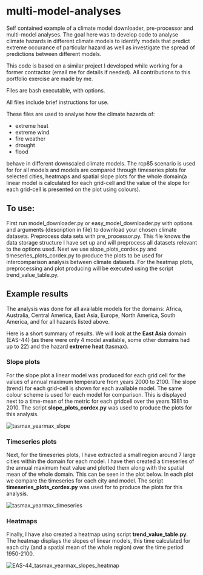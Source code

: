 # multi-model-analyses


Self contained example of a climate model downloader, pre-processor and multi-model analyses. 
The goal here was to develop code to analyse climate hazards in different climate models to 
identify models that predict extreme occurance of particular hazard as well as investigate the 
spread of predictions between different models.

This code is based on a similar project I developed while working for a former contractor (email
me for details if needed). All contributions to this portfolio exercise are made by me.

Files are bash executable, with options.

All files include brief instructions for use.

These files are used to analyse how the climate hazards of:

- extreme heat
- extreme wind
- fire weather
- drought
- flood

behave in different downscaled climate models. The rcp85 scenario is used for
for all models and models are compared through timeseries plots for selected cities, heatmaps and
spatial slope plots for the whole domain(a linear model is calculated for each grid-cell and the
value of the slope for each grid-cell is presented on the plot using colours).

## To use:

First run model_downloader.py or easy_model_downloader.py with options and arguments (description in file) to download your chosen climate datasets. Preprocess data sets with pre_processor.py. This file knows the data storage structure I have set up and will preprocess all datasets relevant to the options used. Next we use slope_plots_cordex.py and timeseries_plots_cordex.py to produce the plots to be used for intercomparison analysis between climate datasets. For the heatmap plots, preprocessing and plot producing will be executed using the script trend_value_table.py.

## Example results

The analysis was done for all available models for the domains: Africa, Australia, Central America, East Asia, Europe, North America, South America, and for all hazards listed above.

Here is a short summary of results. We will look at the **East Asia** domain (EAS-44) (as there were only 4 model available, some other domains had up to 22) and the hazard **extreme heat** (tasmax).

### Slope plots

For the slope plot a linear model was produced for each grid cell for the values of annual maximum temperature from years 2000 to 2100. The slope (trend) for each grid-cell is shown for each available model. The same colour scheme is used for each model for comparison. This is displayed next to a time-mean of the metric for each gridcell over the years 1981 to 2010. The script **slope_plots_cordex.py** was used to produce the plots for this analysis.

![tasmax_yearmax_slope](https://user-images.githubusercontent.com/48542067/132932534-7c76211c-7b65-490a-a8d5-e5eb063782e7.png)

### Timeseries plots

Next, for the timeseries plots, I have extracted a small region around 7 large cities within the domain for each model. I have then created a timeseries of the annual maximum heat value and plotted them along with the spatial mean of the whole domain. This can be seen in the plot below. In each plot we compare the timeseries for each city and model. The script **timeseries_plots_cordex.py** was used for to produce the plots for this analysis.

![tasmax_yearmax_timeseries](https://user-images.githubusercontent.com/48542067/132932548-0ea96b42-22c6-4e73-9f65-78ebf55b2d8d.png)

### Heatmaps

Finally, I have also created a heatmap using script **trend_value_table.py**. The heatmap displays the slopes of linear models, this time calculated for each city (and a spatial mean of the whole region) over the time period 1950-2100.

![EAS-44_tasmax_yearmax_slopes_heatmap](https://user-images.githubusercontent.com/48542067/132933182-d1bc45d1-9ce3-44c3-9797-65372326efb8.png)


